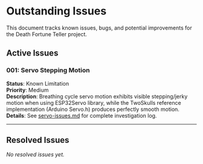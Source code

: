 # Outstanding Issues

This document tracks known issues, bugs, and potential improvements for the Death Fortune Teller project.

## Active Issues

### 001: Servo Stepping Motion
**Status**: Known Limitation  
**Priority**: Medium  
**Description**: Breathing cycle servo motion exhibits visible stepping/jerky motion when using ESP32Servo library, while the TwoSkulls reference implementation (Arduino Servo.h) produces perfectly smooth motion.  
**Details**: See [servo-issues.md](../ai-work/issues/servo-issues.md) for complete investigation log.

---

## Resolved Issues

_No resolved issues yet._
